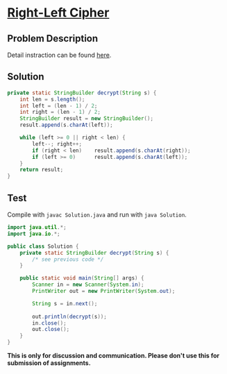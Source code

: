 # [Right-Left Cipher][title]

## Problem Description

Detail instraction can be found [here][title].

## Solution

```java
private static StringBuilder decrypt(String s) {
	int len = s.length();
	int left = (len - 1) / 2;
	int right = (len - 1) / 2;
	StringBuilder result = new StringBuilder();
	result.append(s.charAt(left));

	while (left >= 0 || right < len) {
		left--; right++;
		if (right < len) 	result.append(s.charAt(right));
		if (left >= 0) 		result.append(s.charAt(left));
	}
	return result;
}
```

## Test

Compile with `javac Solution.java` and run with `java Solution`.

```java
import java.util.*;
import java.io.*;

public class Solution {
	private static StringBuilder decrypt(String s) {
		/* see previous code */
	}

	public static void main(String[] args) {
		Scanner in = new Scanner(System.in);
		PrintWriter out = new PrintWriter(System.out);

		String s = in.next();
		
		out.println(decrypt(s));
		in.close();
		out.close();
	}
}
```

**This is only for discussion and communication. Please don't use this for submission of assignments.**

[title]: https://codeforces.com/contest/1087/problem/A